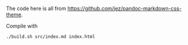 The code here is all from <https://github.com/jez/pandoc-markdown-css-theme>.

Compile with 
```
./build.sh src/index.md index.html
```
